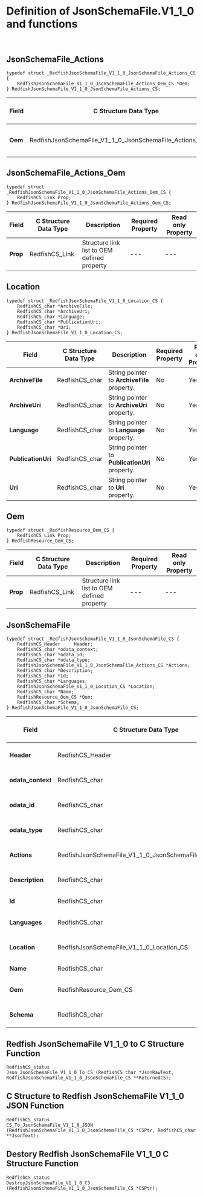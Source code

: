 # Definition of JsonSchemaFile.V1_1_0 and functions<br><br>

## JsonSchemaFile_Actions
    typedef struct _RedfishJsonSchemaFile_V1_1_0_JsonSchemaFile_Actions_CS {
        RedfishJsonSchemaFile_V1_1_0_JsonSchemaFile_Actions_Oem_CS *Oem;
    } RedfishJsonSchemaFile_V1_1_0_JsonSchemaFile_Actions_CS;

|Field |C Structure Data Type|Description |Required Property|Read only Property
| ---  | --- | --- | --- | ---
|**Oem**|RedfishJsonSchemaFile_V1_1_0_JsonSchemaFile_Actions_Oem_CS| Structure points to **Oem** property.| No| No


## JsonSchemaFile_Actions_Oem
    typedef struct _RedfishJsonSchemaFile_V1_1_0_JsonSchemaFile_Actions_Oem_CS {
        RedfishCS_Link Prop;
    } RedfishJsonSchemaFile_V1_1_0_JsonSchemaFile_Actions_Oem_CS;

|Field |C Structure Data Type|Description |Required Property|Read only Property
| ---  | --- | --- | --- | ---
|**Prop**|RedfishCS_Link| Structure link list to OEM defined property| ---| ---


## Location
    typedef struct _RedfishJsonSchemaFile_V1_1_0_Location_CS {
        RedfishCS_char *ArchiveFile;
        RedfishCS_char *ArchiveUri;
        RedfishCS_char *Language;
        RedfishCS_char *PublicationUri;
        RedfishCS_char *Uri;
    } RedfishJsonSchemaFile_V1_1_0_Location_CS;

|Field |C Structure Data Type|Description |Required Property|Read only Property
| ---  | --- | --- | --- | ---
|**ArchiveFile**|RedfishCS_char| String pointer to **ArchiveFile** property.| No| Yes
|**ArchiveUri**|RedfishCS_char| String pointer to **ArchiveUri** property.| No| Yes
|**Language**|RedfishCS_char| String pointer to **Language** property.| No| Yes
|**PublicationUri**|RedfishCS_char| String pointer to **PublicationUri** property.| No| Yes
|**Uri**|RedfishCS_char| String pointer to **Uri** property.| No| Yes


## Oem
    typedef struct _RedfishResource_Oem_CS {
        RedfishCS_Link Prop;
    } RedfishResource_Oem_CS;

|Field |C Structure Data Type|Description |Required Property|Read only Property
| ---  | --- | --- | --- | ---
|**Prop**|RedfishCS_Link| Structure link list to OEM defined property| ---| ---


## JsonSchemaFile
    typedef struct _RedfishJsonSchemaFile_V1_1_0_JsonSchemaFile_CS {
        RedfishCS_Header     Header;
        RedfishCS_char *odata_context;
        RedfishCS_char *odata_id;
        RedfishCS_char *odata_type;
        RedfishJsonSchemaFile_V1_1_0_JsonSchemaFile_Actions_CS *Actions;
        RedfishCS_char *Description;
        RedfishCS_char *Id;
        RedfishCS_char *Languages;
        RedfishJsonSchemaFile_V1_1_0_Location_CS *Location;
        RedfishCS_char *Name;
        RedfishResource_Oem_CS *Oem;
        RedfishCS_char *Schema;
    } RedfishJsonSchemaFile_V1_1_0_JsonSchemaFile_CS;

|Field |C Structure Data Type|Description |Required Property|Read only Property
| ---  | --- | --- | --- | ---
|**Header**|RedfishCS_Header|Redfish C structure header|---|---
|**odata_context**|RedfishCS_char| String pointer to **@odata.context** property.| No| No
|**odata_id**|RedfishCS_char| String pointer to **@odata.id** property.| No| No
|**odata_type**|RedfishCS_char| String pointer to **@odata.type** property.| No| No
|**Actions**|RedfishJsonSchemaFile_V1_1_0_JsonSchemaFile_Actions_CS| Structure points to **Actions** property.| No| No
|**Description**|RedfishCS_char| String pointer to **Description** property.| No| Yes
|**Id**|RedfishCS_char| String pointer to **Id** property.| Yes| Yes
|**Languages**|RedfishCS_char| String pointer to **Languages** property.| Yes| Yes
|**Location**|RedfishJsonSchemaFile_V1_1_0_Location_CS| Structure points to **Location** property.| Yes| No
|**Name**|RedfishCS_char| String pointer to **Name** property.| Yes| Yes
|**Oem**|RedfishResource_Oem_CS| Structure points to **Oem** property.| No| No
|**Schema**|RedfishCS_char| String pointer to **Schema** property.| Yes| Yes
## Redfish JsonSchemaFile V1_1_0 to C Structure Function
    RedfishCS_status
    Json_JsonSchemaFile_V1_1_0_To_CS (RedfishCS_char *JsonRawText, RedfishJsonSchemaFile_V1_1_0_JsonSchemaFile_CS **ReturnedCS);

## C Structure to Redfish JsonSchemaFile V1_1_0 JSON Function
    RedfishCS_status
    CS_To_JsonSchemaFile_V1_1_0_JSON (RedfishJsonSchemaFile_V1_1_0_JsonSchemaFile_CS *CSPtr, RedfishCS_char **JsonText);

## Destory Redfish JsonSchemaFile V1_1_0 C Structure Function
    RedfishCS_status
    DestroyJsonSchemaFile_V1_1_0_CS (RedfishJsonSchemaFile_V1_1_0_JsonSchemaFile_CS *CSPtr);


